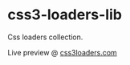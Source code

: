 # css3-loaders-lib

Css loaders collection.

Live preview @ [css3loaders.com](https://css3loaders.com)
